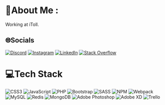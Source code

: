 # 💫About Me :
Working at iToll.

## 🌐Socials
[![Discord](https://img.shields.io/badge/Discord-%237289DA.svg?logo=discord&logoColor=white)](htttps://discord.gg/GamingWithMAMAD#8555) [![Instagram](https://img.shields.io/badge/Instagram-%23E4405F.svg?logo=Instagram&logoColor=white)](https://instagram.com/afzali.webdesign) [![LinkedIn](https://img.shields.io/badge/LinkedIn-%230077B5.svg?logo=linkedin&logoColor=white)](https://linkedin.com/in/mohammad-afzali-33b6761b7) [![Stack Overflow](https://img.shields.io/badge/-Stackoverflow-FE7A16?logo=stack-overflow&logoColor=white)](https://stackoverflow.com/users/14253057) 

# 💻Tech Stack
![CSS3](https://img.shields.io/badge/css3-%231572B6.svg?style=for-the-badge&logo=css3&logoColor=white) ![JavaScript](https://img.shields.io/badge/javascript-%23323330.svg?style=for-the-badge&logo=javascript&logoColor=%23F7DF1E) ![PHP](https://img.shields.io/badge/php-%23777BB4.svg?style=for-the-badge&logo=php&logoColor=white) ![Bootstrap](https://img.shields.io/badge/bootstrap-%23563D7C.svg?style=for-the-badge&logo=bootstrap&logoColor=white) ![SASS](https://img.shields.io/badge/SASS-hotpink.svg?style=for-the-badge&logo=SASS&logoColor=white) ![NPM](https://img.shields.io/badge/NPM-%23000000.svg?style=for-the-badge&logo=npm&logoColor=white) ![Webpack](https://img.shields.io/badge/webpack-%238DD6F9.svg?style=for-the-badge&logo=webpack&logoColor=black) ![MySQL](https://img.shields.io/badge/mysql-%2300f.svg?style=for-the-badge&logo=mysql&logoColor=white) ![Redis](https://img.shields.io/badge/redis-%23DD0031.svg?style=for-the-badge&logo=redis&logoColor=white) ![MongoDB](https://img.shields.io/badge/MongoDB-%234ea94b.svg?style=for-the-badge&logo=mongodb&logoColor=white) ![Adobe Photoshop](https://img.shields.io/badge/adobephotoshop-%2331A8FF.svg?style=for-the-badge&logo=adobephotoshop&logoColor=white) ![Adobe XD](https://img.shields.io/badge/Adobe%20XD-470137?style=for-the-badge&logo=Adobe%20XD&logoColor=#FF61F6) ![Trello](https://img.shields.io/badge/Trello-%23026AA7.svg?style=for-the-badge&logo=Trello&logoColor=white)
<!--
# 📊GitHub Stats :
![](https://github-readme-stats.vercel.app/api?username=afzaliwp&theme=radical&hide_border=false&include_all_commits=false&count_private=false)<br/>
![](https://github-readme-streak-stats.herokuapp.com/?user=afzaliwp&theme=radical&hide_border=false)<br/>
![](https://github-readme-stats.vercel.app/api/top-langs/?username=afzaliwp&theme=radical&hide_border=false&include_all_commits=false&count_private=false&layout=compact)
-->
